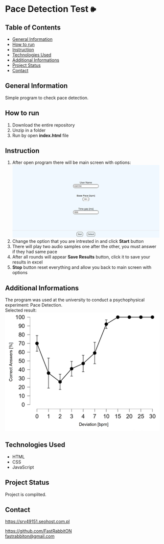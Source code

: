 # Pace Detection Test 🕪


## Table of Contents
* [General Information](#general-information)
* [How to run](#how-to-run)
* [Instruction](#instruction)
* [Technologies Used](#technologies-used)
* [Additional Informations](#additional-informations)
* [Project Status](#project-status)
* [Contact](#contact)

## General Information
Simple program to check pace detection.

## How to run
1. Download the entire repository
2. Unzip in a folder
3. Run by open **index.html** file

## Instruction
 1. After open program there will be main screen with options:
  ![Alt text](https://github.com/FastRabbitON/FastRabbitON/blob/main/MainScreenPac.png "MainScreen")
 2. Change the option that you are intrested in and click **Start** button
 3. There will play two audio samples one after the other, you must answer if they had same pace
 4. After all rounds will appear **Save Results** button, click it to save your results in excel
 5. **Stop** button reset everything and allow you back to main screen with options

## Additional Informations
The program was used at the university to conduct a psychophysical experiment: Pace Detection. \
Selected result:
![Alt text](https://github.com/FastRabbitON/FastRabbitON/blob/main/GraphResultPac.png "GraphResultPac")

## Technologies Used
- HTML
- CSS
- JavaScript

## Project Status
Project is complited.

## Contact
https://srv49151.seohost.com.pl

https://github.com/FastRabbitON \
fastrabbiton@gmail.com
